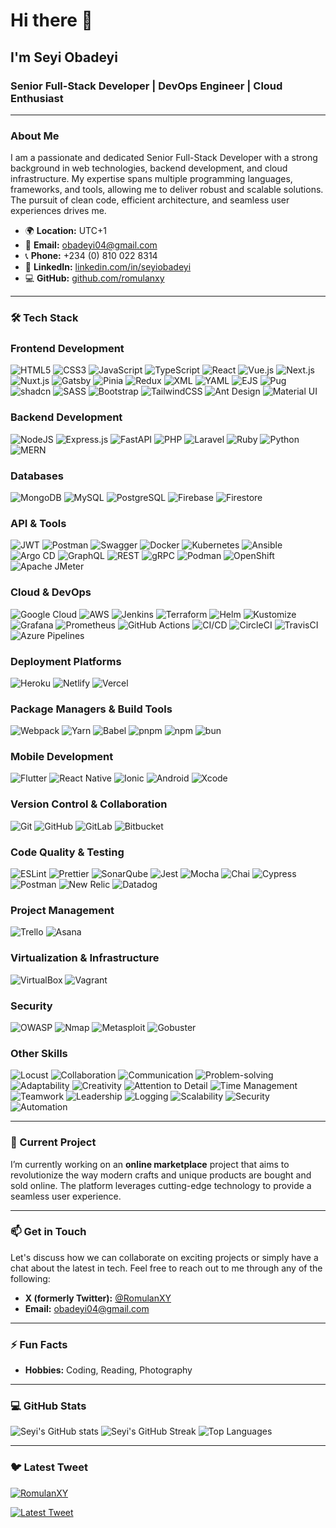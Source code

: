 # Hi there 👋

## I'm Seyi Obadeyi

### Senior Full-Stack Developer | DevOps Engineer | Cloud Enthusiast

---

### About Me

I am a passionate and dedicated Senior Full-Stack Developer with a strong background in web technologies, backend development, and cloud infrastructure. My expertise spans multiple programming languages, frameworks, and tools, allowing me to deliver robust and scalable solutions. The pursuit of clean code, efficient architecture, and seamless user experiences drives me. 

- 🌍 **Location:** UTC+1
- 📧 **Email:** [obadeyi04@gmail.com](mailto:obadeyi04@gmail.com)
- 📞 **Phone:** +234 (0) 810 022 8314
- 💼 **LinkedIn:** [linkedin.com/in/seyiobadeyi](https://www.linkedin.com/in/seyiobadeyi)
- 💻 **GitHub:** [github.com/romulanxy](https://github.com/romulanxy)

---

### 🛠️ Tech Stack
### **Frontend Development**
![HTML5](https://img.shields.io/badge/html5-%23E34F26.svg?style=for-the-badge&logo=html5&logoColor=white) 
![CSS3](https://img.shields.io/badge/css3-%231572B6.svg?style=for-the-badge&logo=css3&logoColor=white) 
![JavaScript](https://img.shields.io/badge/javascript-%23323330.svg?style=for-the-badge&logo=javascript&logoColor=%23F7DF1E) 
![TypeScript](https://img.shields.io/badge/typescript-%23007ACC.svg?style=for-the-badge&logo=typescript&logoColor=white) 
![React](https://img.shields.io/badge/react-%2320232a.svg?style=for-the-badge&logo=react&logoColor=%2361DAFB) 
![Vue.js](https://img.shields.io/badge/vuejs-%2335495e.svg?style=for-the-badge&logo=vue-dot-js&logoColor=%234FC08D) 
![Next.js](https://img.shields.io/badge/next.js-%23000000.svg?style=for-the-badge&logo=next-dot-js&logoColor=white) 
![Nuxt.js](https://img.shields.io/badge/nuxt.js-%2300C58E.svg?style=for-the-badge&logo=nuxt-dot-js&logoColor=white) 
![Gatsby](https://img.shields.io/badge/gatsby-%23663399.svg?style=for-the-badge&logo=gatsby&logoColor=white) 
![Pinia](https://img.shields.io/badge/pinia-%233399ff.svg?style=for-the-badge&logo=pinia&logoColor=yellow) 
![Redux](https://img.shields.io/badge/redux-%23593d88.svg?style=for-the-badge&logo=redux&logoColor=white) 
![XML](https://img.shields.io/badge/XML-%23000000.svg?style=for-the-badge&logo=none&logoColor=white)
![YAML](https://img.shields.io/badge/YAML-%232C0F39.svg?style=for-the-badge&logo=none&logoColor=white)
![EJS](https://img.shields.io/badge/EJS-%23E5B92F.svg?style=for-the-badge&logo=none&logoColor=white)
![Pug](https://img.shields.io/badge/Pug-%234A3F35.svg?style=for-the-badge&logo=none&logoColor=white)
![shadcn](https://img.shields.io/badge/shadcn-%23000000.svg?style=for-the-badge&logo=none&logoColor=white)
![SASS](https://img.shields.io/badge/SASS-hotpink.svg?style=for-the-badge&logo=SASS&logoColor=white) 
![Bootstrap](https://img.shields.io/badge/bootstrap-%23563D7C.svg?style=for-the-badge&logo=bootstrap&logoColor=white) 
![TailwindCSS](https://img.shields.io/badge/tailwindcss-%2338B2AC.svg?style=for-the-badge&logo=tailwind-css&logoColor=white) 
![Ant Design](https://img.shields.io/badge/Ant%20Design-%230170FE.svg?style=for-the-badge&logo=ant-design&logoColor=white)
![Material UI](https://img.shields.io/badge/material%20ui-%230081CB.svg?style=for-the-badge&logo=material-ui&logoColor=white)

### **Backend Development**
![NodeJS](https://img.shields.io/badge/node.js-6DA55F?style=for-the-badge&logo=node.js&logoColor=white) 
![Express.js](https://img.shields.io/badge/express.js-%23404d59.svg?style=for-the-badge&logo=express&logoColor=%2361DAFB) 
![FastAPI](https://img.shields.io/badge/fastapi-%2300C58E.svg?style=for-the-badge&logo=fastapi&logoColor=white)
![PHP](https://img.shields.io/badge/php-%23777BB4.svg?style=for-the-badge&logo=php&logoColor=white) 
![Laravel](https://img.shields.io/badge/laravel-%23FF2D20.svg?style=for-the-badge&logo=laravel&logoColor=white) 
![Ruby](https://img.shields.io/badge/ruby-%23CC342D.svg?style=for-the-badge&logo=ruby&logoColor=white) 
![Python](https://img.shields.io/badge/python-%233776AB.svg?style=for-the-badge&logo=python&logoColor=white) 
![MERN](https://img.shields.io/badge/MERN-%234CAF50.svg?style=for-the-badge&logo=none&logoColor=white)

### **Databases**
![MongoDB](https://img.shields.io/badge/MongoDB-%234ea94b.svg?style=for-the-badge&logo=mongodb&logoColor=white) 
![MySQL](https://img.shields.io/badge/mysql-%2300f.svg?style=for-the-badge&logo=mysql&logoColor=white) 
![PostgreSQL](https://img.shields.io/badge/postgresql-%23336791.svg?style=for-the-badge&logo=postgresql&logoColor=white) 
![Firebase](https://img.shields.io/badge/firebase-%23039BE5.svg?style=for-the-badge&logo=firebase) 
![Firestore](https://img.shields.io/badge/firestore-%2339BE5.svg?style=for-the-badge&logo=firestore&logoColor=white)

### **API & Tools**
![JWT](https://img.shields.io/badge/JWT-black?style=for-the-badge&logo=JSON%20web%20tokens) 
![Postman](https://img.shields.io/badge/Postman-FF6C37?style=for-the-badge&logo=postman&logoColor=white) 
![Swagger](https://img.shields.io/badge/swagger-%2385EA2D.svg?style=for-the-badge&logo=swagger&logoColor=white) 
![Docker](https://img.shields.io/badge/docker-%230db7ed.svg?style=for-the-badge&logo=docker&logoColor=white) 
![Kubernetes](https://img.shields.io/badge/kubernetes-%23326ce5.svg?style=for-the-badge&logo=kubernetes&logoColor=white) 
![Ansible](https://img.shields.io/badge/ansible-%23EE0000.svg?style=for-the-badge&logo=ansible&logoColor=white) 
![Argo CD](https://img.shields.io/badge/argo-cd-%23F16061.svg?style=for-the-badge&logo=argo&logoColor=white)
![GraphQL](https://img.shields.io/badge/-GraphQL-E10098?style=for-the-badge&logo=graphql&logoColor=white)
![REST](https://img.shields.io/badge/REST-02569B?style=for-the-badge&logo=rest&logoColor=white)
![gRPC](https://img.shields.io/badge/gRPC-%2300B3E3.svg?style=for-the-badge&logo=grpc&logoColor=white)
![Podman](https://img.shields.io/badge/podman-%23FF5733.svg?style=for-the-badge&logo=podman&logoColor=white)
![OpenShift](https://img.shields.io/badge/OpenShift-%23EE0000.svg?style=for-the-badge&logo=red-hat-openshift&logoColor=white)
![Apache JMeter](https://img.shields.io/badge/Apache%20JMeter-%23FF5A5F.svg?style=for-the-badge&logo=apache&logoColor=white)

### **Cloud & DevOps**
![Google Cloud](https://img.shields.io/badge/Google%20Cloud-%234285F4.svg?style=for-the-badge&logo=google-cloud&logoColor=white) 
![AWS](https://img.shields.io/badge/AWS-%23FF9900.svg?style=for-the-badge&logo=amazon-aws&logoColor=white) 
![Jenkins](https://img.shields.io/badge/jenkins-%232C8EBB.svg?style=for-the-badge&logo=jenkins&logoColor=white) 
![Terraform](https://img.shields.io/badge/terraform-%2343CBB1.svg?style=for-the-badge&logo=terraform&logoColor=white) 
![Helm](https://img.shields.io/badge/helm-%23008AD7.svg?style=for-the-badge&logo=helm&logoColor=white) 
![Kustomize](https://img.shields.io/badge/kustomize-%2300C58E.svg?style=for-the-badge&logo=kustomize&logoColor=white)
![Grafana](https://img.shields.io/badge/grafana-%23F46800.svg?style=for-the-badge&logo=grafana&logoColor=white) 
![Prometheus](https://img.shields.io/badge/prometheus-%23E6522C.svg?style=for-the-badge&logo=prometheus&logoColor=white) 
![GitHub Actions](https://img.shields.io/badge/github%20actions-%232088FF.svg?style=for-the-badge&logo=github-actions&logoColor=white) 
![CI/CD](https://img.shields.io/badge/CI%2FCD-%23FFD700.svg?style=for-the-badge&logo=ci%2Fcd&logoColor=white)
![CircleCI](https://img.shields.io/badge/circleci-%23000000.svg?style=for-the-badge&logo=circleci&logoColor=white)
![TravisCI](https://img.shields.io/badge/travisci-%23E53431.svg?style=for-the-badge&logo=travis-ci&logoColor=white)
![Azure Pipelines](https://img.shields.io/badge/Azure%20Pipelines-%23007ACC.svg?style=for-the-badge&logo=azure-pipelines&logoColor=white)

### **Deployment Platforms**
![Heroku](https://img.shields.io/badge/heroku-%23430098.svg?style=for-the-badge&logo=heroku&logoColor=white) 
![Netlify](https://img.shields.io/badge/netlify-%23000000.svg?style=for-the-badge&logo=netlify&logoColor=#00C7B7) 
![Vercel](https://img.shields.io/badge/vercel-%23000000.svg?style=for-the-badge&logo=vercel&logoColor=white) 

### **Package Managers & Build Tools**
![Webpack](https://img.shields.io/badge/webpack-%238DD6F9.svg?style=for-the-badge&logo=webpack&logoColor=black) 
![Yarn](https://img.shields.io/badge/yarn-%232C8EBB.svg?style=for-the-badge&logo=yarn&logoColor=white) 
![Babel](https://img.shields.io/badge/Babel-F9DC3e?style=for-the-badge&logo=babel&logoColor=black)
![pnpm](https://img.shields.io/badge/pnpm-%232C8EBB.svg?style=for-the-badge&logo=pnpm&logoColor=white) 
![npm](https://img.shields.io/badge/npm-%23CB3837.svg?style=for-the-badge&logo=npm&logoColor=white) 
![bun](https://img.shields.io/badge/bun-%23000000.svg?style=for-the-badge&logo=bun&logoColor=white) 

### **Mobile Development**
![Flutter](https://img.shields.io/badge/Flutter-%2302569B.svg?style=for-the-badge&logo=Flutter&logoColor=white) 
![React Native](https://img.shields.io/badge/react_native-%2320232a.svg?style=for-the-badge&logo=react&logoColor=%2361DAFB) 
![Ionic](https://img.shields.io/badge/ionic-%233880FF.svg?style=for-the-badge&logo=ionic&logoColor=white) 
![Android](https://img.shields.io/badge/android-%2323FF9900.svg?style=for-the-badge&logo=android&logoColor=white) 
![Xcode](https://img.shields.io/badge/xcode-%2323C5E1.svg?style=for-the-badge&logo=xcode&logoColor=white) 

### **Version Control & Collaboration**
![Git](https://img.shields.io/badge/git-%23F05033.svg?style=for-the-badge&logo=git&logoColor=white)
![GitHub](https://img.shields.io/badge/github-%23121011.svg?style=for-the-badge&logo=github&logoColor=white)
![GitLab](https://img.shields.io/badge/gitlab-%23181717.svg?style=for-the-badge&logo=gitlab&logoColor=white)
![Bitbucket](https://img.shields.io/badge/bitbucket-%230047B3.svg?style=for-the-badge&logo=bitbucket&logoColor=white)

### **Code Quality & Testing**
![ESLint](https://img.shields.io/badge/eslint-%234B32C3.svg?style=for-the-badge&logo=eslint&logoColor=white)
![Prettier](https://img.shields.io/badge/prettier-%23F7B93E.svg?style=for-the-badge&logo=prettier&logoColor=white)
![SonarQube](https://img.shields.io/badge/SonarQube-%234E9BCD.svg?style=for-the-badge&logo=sonarqube&logoColor=white)
![Jest](https://img.shields.io/badge/jest-%23C21325.svg?style=for-the-badge&logo=jest&logoColor=white)
![Mocha](https://img.shields.io/badge/mocha-%238D6748.svg?style=for-the-badge&logo=mocha&logoColor=white)
![Chai](https://img.shields.io/badge/chai-%23F7D07A.svg?style=for-the-badge&logo=chai&logoColor=white)
![Cypress](https://img.shields.io/badge/cypress-%234EAA61.svg?style=for-the-badge&logo=cypress&logoColor=white)
![Postman](https://img.shields.io/badge/Postman-FF6C37?style=for-the-badge&logo=postman&logoColor=white)
![New Relic](https://img.shields.io/badge/New%20Relic-%2300C69A.svg?style=for-the-badge&logo=new-relic&logoColor=white)
![Datadog](https://img.shields.io/badge/datadog-%230064D6.svg?style=for-the-badge&logo=datadog&logoColor=white)

### **Project Management**
![Trello](https://img.shields.io/badge/trello-%23026AA7.svg?style=for-the-badge&logo=trello&logoColor=white)
![Asana](https://img.shields.io/badge/asana-%232B2D72.svg?style=for-the-badge&logo=asana&logoColor=white)

### **Virtualization & Infrastructure**
![VirtualBox](https://img.shields.io/badge/VirtualBox-%23183A61.svg?style=for-the-badge&logo=virtualbox&logoColor=white)
![Vagrant](https://img.shields.io/badge/Vagrant-%230FF9FF.svg?style=for-the-badge&logo=vagrant&logoColor=white)

### **Security**
![OWASP](https://img.shields.io/badge/owasp-%23000000.svg?style=for-the-badge&logo=owasp&logoColor=white)
![Nmap](https://img.shields.io/badge/nmap-%23703cdd.svg?style=for-the-badge&logo=nmap&logoColor=white)
![Metasploit](https://img.shields.io/badge/Metasploit-%233e5f7f.svg?style=for-the-badge&logo=metasploit&logoColor=white)
![Gobuster](https://img.shields.io/badge/Gobuster-%23000000.svg?style=for-the-badge&logo=none&logoColor=white)

### **Other Skills**
![Locust](https://img.shields.io/badge/Locust-%23000000.svg?style=for-the-badge&logo=locust&logoColor=white)
![Collaboration](https://img.shields.io/badge/Collaboration-%23000000.svg?style=for-the-badge&logo=none&logoColor=white)
![Communication](https://img.shields.io/badge/Communication-%23000000.svg?style=for-the-badge&logo=none&logoColor=white)
![Problem-solving](https://img.shields.io/badge/Problem-solving-%23000000.svg?style=for-the-badge&logo=none&logoColor=white)
![Adaptability](https://img.shields.io/badge/Adaptability-%23000000.svg?style=for-the-badge&logo=none&logoColor=white)
![Creativity](https://img.shields.io/badge/Creativity-%23000000.svg?style=for-the-badge&logo=none&logoColor=white)
![Attention to Detail](https://img.shields.io/badge/Attention%20to%20Detail-%23000000.svg?style=for-the-badge&logo=none&logoColor=white)
![Time Management](https://img.shields.io/badge/Time%20Management-%23000000.svg?style=for-the-badge&logo=none&logoColor=white)
![Teamwork](https://img.shields.io/badge/Teamwork-%23000000.svg?style=for-the-badge&logo=none&logoColor=white)
![Leadership](https://img.shields.io/badge/Leadership-%23000000.svg?style=for-the-badge&logo=none&logoColor=white)
![Logging](https://img.shields.io/badge/Logging-%23000000.svg?style=for-the-badge&logo=none&logoColor=white)
![Scalability](https://img.shields.io/badge/Scalability-%23000000.svg?style=for-the-badge&logo=none&logoColor=white)
![Security](https://img.shields.io/badge/Security-%23000000.svg?style=for-the-badge&logo=none&logoColor=white)
![Automation](https://img.shields.io/badge/Automation-%23000000.svg?style=for-the-badge&logo=none&logoColor=white)

---

### 🔭 Current Project

I’m currently working on an **online marketplace** project that aims to revolutionize the way modern crafts and unique products are bought and sold online. The platform leverages cutting-edge technology to provide a seamless user experience.

---

### 📫 Get in Touch

Let's discuss how we can collaborate on exciting projects or simply have a chat about the latest in tech. Feel free to reach out to me through any of the following:

- **X (formerly Twitter):** [@RomulanXY](https://x.com/RomulanXY)
- **Email:** [obadeyi04@gmail.com](mailto:obadeyi04@gmail.com)

---

### ⚡ Fun Facts

- **Hobbies:** Coding, Reading, Photography

---

### 💻 GitHub Stats

![Seyi's GitHub stats](https://github-readme-stats.vercel.app/api?username=romulanxy&show_icons=true&hide_border=true)
![Seyi's GitHub Streak](https://github-readme-streak-stats.herokuapp.com/?user=romulanxy&theme=dark&hide_border=false)
![Top Languages](https://github-readme-stats.vercel.app/api/top-langs/?username=romulanxy&theme=dark&hide_border=false&include_all_commits=false&count_private=false&layout=compact)


---

### 🐦 Latest Tweet

[![RomulanXY](https://img.shields.io/twitter/follow/romulanxy?style=social)](https://twitter.com/RomulanXY)

<a href="https://twitter.com/RomulanXY">
  <img src="https://github-readme-twitter.gazf.vercel.app/api?id=romulanxy&layout=wide&show_reply=off&show_retweet=off" alt="Latest Tweet" />
</a>
